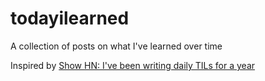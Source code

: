 # todayilearned
A collection of posts on what I've learned over time

Inspired by [Show HN: I've been writing daily TILs for a year ](https://news.ycombinator.com/item?id=11068902)
